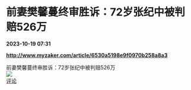 # 前妻樊馨蔓终审胜诉：72岁张纪中被判赔526万

**2023-10-19 07:31**

**http://www.myzaker.com/article/6530a5198e9f0970b258a8a3**

前妻樊馨蔓终审胜诉：72岁张纪中被判赔526万  
![](https://img3.chouti.com/CHOUTI_231019_B84AEB2B0D004024B1A4BB8C0940AAC1.jpg)  
[评论](https://m.chouti.com/link/40336366)
